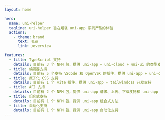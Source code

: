 ```yaml
---
layout: home

hero:
  name: uni-helper
  tagline: uni-helper 旨在增强 uni-app 系列产品的体验
  actions:
    - theme: brand
      text: 概览
      link: /overview

features:
  - title: TypeScript 支持
    details: 目前有 3 个 NPM 包，提供 uni-app + uni-cloud + uni-ui 的类型支持
  - title: 编辑器支持
    details: 目前有 5 个支持 VSCode 和 OpenVSX 的插件，提供 uni-app + uni-cloud + uni-ui 代码片段支持，也提供 androidPrivacy.json + pages.json + manifest.json 格式校验支持
  - title: 原子化 CSS 支持
    details: 目前有 1 个 vite 插件，提供 uni-app + tailwindcss 开发支持
  - title: API 支持
    details: 目前有 2 个 NPM 包，提供 uni-app 请求、上传、下载支持和 uni-app promise 化的 API 支持
  - title: 组合式支持
    details: 目前有 1 个 NPM 包，提供 uni-app 组合式方法
  - title: 自动化支持
    details: 目前有 1 个 NPM 包，提供 uni-app 自动化支持
---
```

